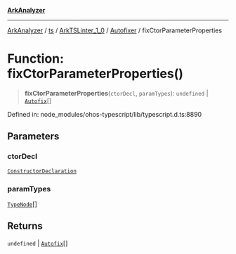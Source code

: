 [**ArkAnalyzer**](../../../../../../../../README.md)

***

[ArkAnalyzer](../../../../../../../../globals.md) / [ts](../../../../../README.md) / [ArkTSLinter\_1\_0](../../../README.md) / [Autofixer](../README.md) / fixCtorParameterProperties

# Function: fixCtorParameterProperties()

> **fixCtorParameterProperties**(`ctorDecl`, `paramTypes`): `undefined` \| [`Autofix`](../interfaces/Autofix.md)[]

Defined in: node\_modules/ohos-typescript/lib/typescript.d.ts:8890

## Parameters

### ctorDecl

[`ConstructorDeclaration`](../../../../../interfaces/ConstructorDeclaration.md)

### paramTypes

[`TypeNode`](../../../../../interfaces/TypeNode.md)[]

## Returns

`undefined` \| [`Autofix`](../interfaces/Autofix.md)[]
